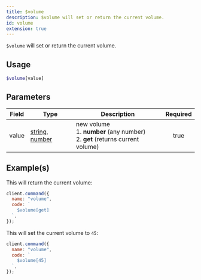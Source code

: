 ```yaml
---
title: $volume
description: $volume will set or return the current volume.
id: volume
extension: true
---
```


`$volume` will set or return the current volume.

## Usage

```php
$volume[value]
```

## Parameters

| Field | Type                                                                                                                                                                                                 | Description                                                                             | Required |
| ----- | ---------------------------------------------------------------------------------------------------------------------------------------------------------------------------------------------------- | --------------------------------------------------------------------------------------- | :------: |
| value | [string](https://developer.mozilla.org/en-US/docs/Web/JavaScript/Reference/Global_Objects/String), [number](https://developer.mozilla.org/en-US/docs/Web/JavaScript/Reference/Global_Objects/Number) | new volume <br /> 1. **number** (any number) <br /> 2. **get** (returns current volume) |   true   |

## Example(s)

This will return the current volume:

```javascript
client.command({
  name: "volume",
  code: `
    $volume[get]
  `,
});
```

This will set the current volume to `45`:

```javascript
client.command({
  name: "volume",
  code: `
    $volume[45]
  `,
});
```

